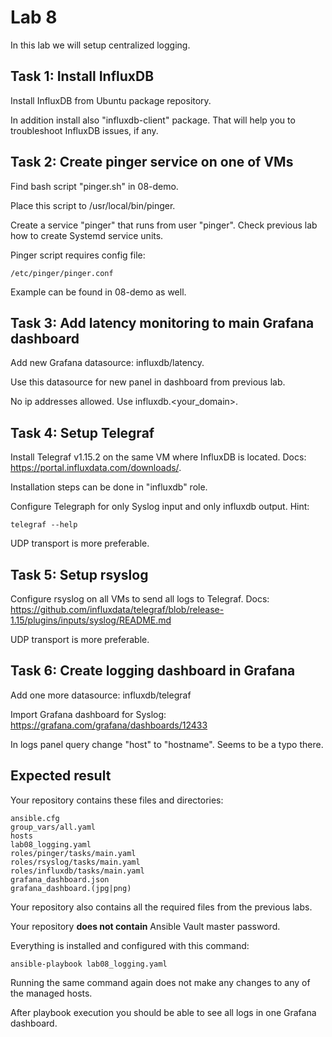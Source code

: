 # Lab 8

In this lab we will setup centralized logging.

## Task 1: Install InfluxDB

Install InfluxDB from Ubuntu package repository.

In addition install also "influxdb-client" package. That will help you to troubleshoot InfluxDB issues, if any.

## Task 2: Create pinger service on one of VMs

Find bash script "pinger.sh" in 08-demo.

Place this script to /usr/local/bin/pinger.

Create a service "pinger" that runs from user "pinger". Check previous lab how to create Systemd service units.

Pinger script requires config file:

    /etc/pinger/pinger.conf

Example can be found in 08-demo as well.

## Task 3: Add latency monitoring to main Grafana dashboard

Add new Grafana datasource: influxdb/latency.

Use this datasource for new panel in dashboard from previous lab.

No ip addresses allowed. Use influxdb.\<your_domain\>.

## Task 4: Setup Telegraf

Install Telegraf v1.15.2 on the same VM where InfluxDB is located. Docs: https://portal.influxdata.com/downloads/.

Installation steps can be done in "influxdb" role.

Configure Telegraph for only Syslog input and only influxdb output. Hint:

    telegraf --help

UDP transport is more preferable.

## Task 5: Setup rsyslog

Configure rsyslog on all VMs to send all logs to Telegraf. Docs: https://github.com/influxdata/telegraf/blob/release-1.15/plugins/inputs/syslog/README.md

UDP transport is more preferable.

## Task 6: Create logging dashboard in Grafana

Add one more datasource: influxdb/telegraf

Import Grafana dashboard for Syslog: https://grafana.com/grafana/dashboards/12433

In logs panel query change "host" to "hostname". Seems to be a typo there.

## Expected result

Your repository contains these files and directories:

    ansible.cfg
    group_vars/all.yaml
    hosts
    lab08_logging.yaml
    roles/pinger/tasks/main.yaml
    roles/rsyslog/tasks/main.yaml
    roles/influxdb/tasks/main.yaml
    grafana_dashboard.json
    grafana_dashboard.(jpg|png)

Your repository also contains all the required files from the previous labs.

Your repository **does not contain** Ansible Vault master password.

Everything is installed and configured with this command:

	ansible-playbook lab08_logging.yaml

Running the same command again does not make any changes to any of the managed
hosts.

After playbook execution you should be able to see all logs in one Grafana dashboard.
